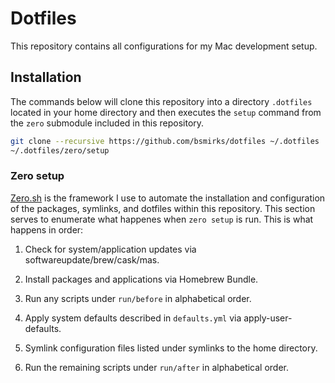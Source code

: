 # Dotfiles

This repository contains all configurations for my Mac development setup.

## Installation

The commands below will clone this repository into a directory `.dotfiles` located
in your home directory and then executes the `setup` command from the `zero` submodule
included in this repository.

```bash
git clone --recursive https://github.com/bsmirks/dotfiles ~/.dotfiles
~/.dotfiles/zero/setup
```

### Zero setup

[Zero.sh](https://github.com/zero-sh/zero.sh) is the framework I use to automate
the installation and configuration of the packages, symlinks, and dotfiles
within this repository. This section serves to enumerate what happenes when
`zero setup` is run. This is what happens in order:

1. Check for system/application updates via softwareupdate/brew/cask/mas.

1. Install packages and applications via Homebrew Bundle.

1. Run any scripts under `run/before` in alphabetical order.

1. Apply system defaults described in `defaults.yml` via apply-user-defaults.

1. Symlink configuration files listed under symlinks to the home directory.

1. Run the remaining scripts under `run/after` in alphabetical order.
